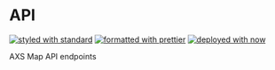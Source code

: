 # API

[![styled with standard](https://img.shields.io/badge/styled%20with-standard-f3df49.svg)](https://standardjs.com)
[![formatted with prettier](https://img.shields.io/badge/formatted_with-prettier-ff69b4.svg)](https://github.com/prettier/prettier)
[![deployed with now](https://img.shields.io/badge/deployed%20with-now-444444.svg)](https://zeit.co/now)

AXS Map API endpoints
